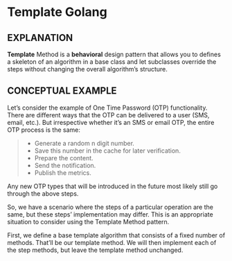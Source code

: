# Template Golang

## EXPLANATION
**Template** Method is a **behavioral** design pattern that allows you to defines a skeleton of an algorithm in a base class and let subclasses override the steps without changing the overall algorithm’s structure.


## CONCEPTUAL EXAMPLE
Let’s consider the example of One Time Password (OTP) functionality. There are different ways that the OTP can be delivered to a user (SMS, email, etc.). But irrespective whether it’s an SMS or email OTP, the entire OTP process is the same:
>* Generate a random n digit number.
>* Save this number in the cache for later verification.
>* Prepare the content.
>* Send the notification.
>* Publish the metrics.

Any new OTP types that will be introduced in the future most likely still go through the above steps.

So, we have a scenario where the steps of a particular operation are the same, but these steps’ implementation may differ. This is an appropriate situation to consider using the Template Method pattern.

First, we define a base template algorithm that consists of a fixed number of methods. That’ll be our template method. We will then implement each of the step methods, but leave the template method unchanged.